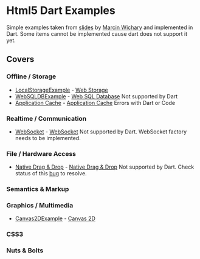 Html5 Dart Examples
===================

Simple examples taken from [slides](http://slides.html5rocks.com/) by [Marcin Wichary](http://slides.html5rocks.com/disclaimer.html) and implemented in Dart. 
Some items cannot be implemented cause dart does not support it yet. 

Covers
------

### Offline / Storage
* [LocalStorageExample](https://github.com/financeCoding/Html5DartExamples/tree/master/LocalStorageExample) - [Web Storage](http://slides.html5rocks.com/#web-storage)  
* [WebSQLDBExample](https://github.com/financeCoding/Html5DartExamples/tree/master/WebSQLDBExample) - [Web SQL Database](http://slides.html5rocks.com/#web-sql-db) Not supported by Dart
* [Application Cache](https://github.com/financeCoding/Html5DartExamples/tree/master/ApplicationCacheExample) - [Application Cache](http://slides.html5rocks.com/#app-cache) Errors with Dart or Code

### Realtime / Communication
* [WebSocket](https://github.com/financeCoding/Html5DartExamples/tree/master/WebSocketsExample) - [WebSocket](http://slides.html5rocks.com/#web-sockets) Not supported by Dart. WebSocket factory needs to be implemented.
### File / Hardware Access
* [Native Drag & Drop](https://github.com/financeCoding/Html5DartExamples/tree/master/NativeDragAndDropExample) - [Native Drag & Drop](http://slides.html5rocks.com/#drag-and-drop) Not supported by Dart. Check status of this [bug](http://code.google.com/p/dart/issues/detail?id=538) to resolve.
### Semantics & Markup

### Graphics / Multimedia
* [Canvas2DExample](https://github.com/financeCoding/Html5DartExamples/tree/master/Canvas2DExample) - [Canvas 2D](http://slides.html5rocks.com/#canvas-2d)

### CSS3

### Nuts & Bolts
